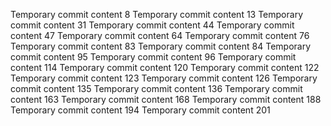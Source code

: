 Temporary commit content 8
Temporary commit content 13
Temporary commit content 31
Temporary commit content 44
Temporary commit content 47
Temporary commit content 64
Temporary commit content 76
Temporary commit content 83
Temporary commit content 84
Temporary commit content 95
Temporary commit content 96
Temporary commit content 114
Temporary commit content 120
Temporary commit content 122
Temporary commit content 123
Temporary commit content 126
Temporary commit content 135
Temporary commit content 136
Temporary commit content 163
Temporary commit content 168
Temporary commit content 188
Temporary commit content 194
Temporary commit content 201

